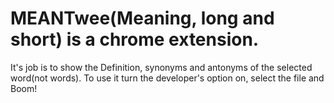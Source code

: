 # MEANTwee(Meaning, long and short) is a chrome extension.
It's job is to show the Definition, synonyms and antonyms of the selected word(not words). 
To use it turn the developer's option on,  select the file and Boom!  
